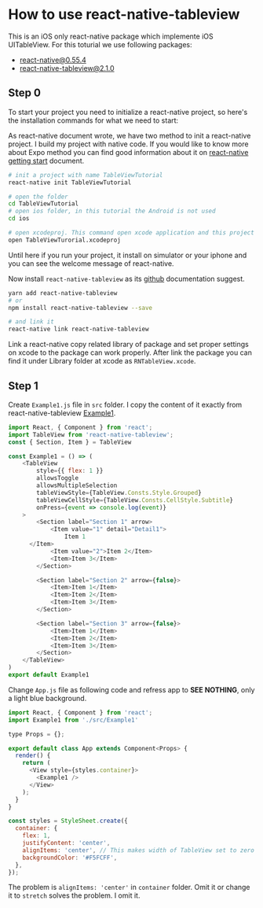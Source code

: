 # How to use react-native-tableview

This is an iOS only react-native package which implemente iOS UITableView. For this toturial we use following packages:

- react-native@0.55.4
- react-native-tableview@2.1.0

## Step 0

To start your project you need to initialize a react-native project, so here's the installation commands for what we need to start:

As react-native document wrote, we have two method to init a react-native project. I build my project with native code. If you would like to know more about Expo method you can find good information about it on [react-native getting start](https://facebook.github.io/react-native/docs/getting-started.html) document.

```bash
# init a project with name TableViewTutorial
react-native init TableViewTutorial

# open the folder
cd TableViewTutorial
# open ios folder, in this tutorial the Android is not used
cd ios

# open xcodeproj. This command open xcode application and this project
open TableViewTurorial.xcodeproj
```

Until here if you run your project, it install on simulator or your iphone and you can see the welcome message of react-native.

Now install `react-native-tableview` as its [github](https://github.com/aksonov/react-native-tableview) documentation suggest.

```bash
yarn add react-native-tableview
# or
npm install react-native-tableview --save

# and link it
react-native link react-native-tableview
```

Link a react-native copy related library of package and set proper settings on xcode to the package can work properly. After link the package you can find it under Library folder at xcode as `RNTableView.xcode`.

## Step 1

Create `Example1.js` file in `src` folder. I copy the content of it exactly from react-native-tableview [Example1](https://github.com/aksonov/react-native-tableview/blob/master/example/src/screens/Example1.js).

```js
import React, { Component } from 'react';
import TableView from 'react-native-tableview';
const { Section, Item } = TableView

const Example1 = () => (
    <TableView
        style={{ flex: 1 }}
        allowsToggle
        allowsMultipleSelection
        tableViewStyle={TableView.Consts.Style.Grouped}
        tableViewCellStyle={TableView.Consts.CellStyle.Subtitle}
        onPress={event => console.log(event)}
    >
        <Section label="Section 1" arrow>
            <Item value="1" detail="Detail1">
                Item 1
      </Item>
            <Item value="2">Item 2</Item>
            <Item>Item 3</Item>
        </Section>

        <Section label="Section 2" arrow={false}>
            <Item>Item 1</Item>
            <Item>Item 2</Item>
            <Item>Item 3</Item>
        </Section>

        <Section label="Section 3" arrow={false}>
            <Item>Item 1</Item>
            <Item>Item 2</Item>
            <Item>Item 3</Item>
        </Section>
    </TableView>
)
export default Example1
```

Change `App.js` file as following code and refress app to **SEE NOTHING**, only a light blue background.

```js
import React, { Component } from 'react';
import Example1 from './src/Example1'

type Props = {};

export default class App extends Component<Props> {
  render() {
    return (
      <View style={styles.container}>
        <Example1 />
      </View>
    );
  }
}

const styles = StyleSheet.create({
  container: {
    flex: 1,
    justifyContent: 'center',
    alignItems: 'center', // This makes width of TableView set to zero
    backgroundColor: '#F5FCFF',
  },
});
```

The problem is `alignItems: 'center'` in `container` folder. Omit it or change it to `stretch` solves the problem. I omit it.
